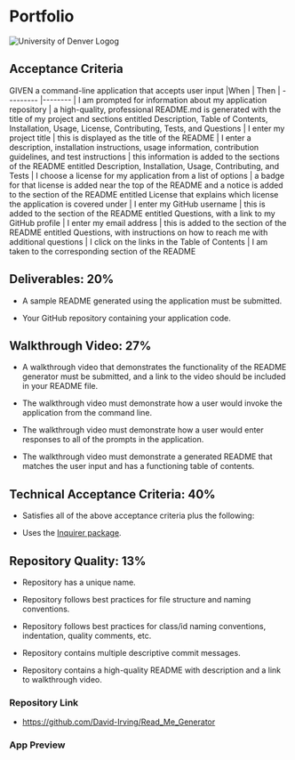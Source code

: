 # Portfolio
![University of Denver Logog](https://d92mrp7hetgfk.cloudfront.net/images/sites/misc/denver-switchup-thumbnail-a/original.png?1560210160)
## Acceptance Criteria
GIVEN a command-line application that accepts user input
 |When       | Then
 | --------- |--------
 | I am prompted for information about my application repository | a high-quality, professional README.md is generated with the title of my project and sections entitled Description, Table of Contents, Installation, Usage, License, Contributing, Tests, and Questions
 | I enter my project title | this is displayed as the title of the README 
 | I enter a description, installation instructions, usage information, contribution guidelines, and test instructions | this information is added to the sections of the README entitled Description, Installation, Usage, Contributing, and Tests 
 | I choose a license for my application from a list of options | a badge for that license is added near the top of the README and a notice is added to the section of the README entitled License that explains which license the application is covered under 
 | I enter my GitHub username | this is added to the section of the README entitled Questions, with a link to my GitHub profile 
 | I enter my email address | this is added to the section of the README entitled Questions, with instructions on how to reach me with additional questions 
 | I click on the links in the Table of Contents | I am taken to the corresponding section of the README 
## Deliverables: 20%

* A sample README generated using the application must be submitted.

* Your GitHub repository containing your application code.

## Walkthrough Video: 27%

* A walkthrough video that demonstrates the functionality of the README generator must be submitted, and a link to the video should be included in your README file.

* The walkthrough video must demonstrate how a user would invoke the application from the command line.

* The walkthrough video must demonstrate how a user would enter responses to all of the prompts in the application.

* The walkthrough video must demonstrate a generated README that matches the user input and has a functioning table of contents.

## Technical Acceptance Criteria: 40%
* Satisfies all of the above acceptance criteria plus the following:

* Uses the [Inquirer package](https://www.npmjs.com/package/inquirer).

## Repository Quality: 13%

* Repository has a unique name.

* Repository follows best practices for file structure and naming conventions.

* Repository follows best practices for class/id naming conventions, indentation, quality comments, etc.

* Repository contains multiple descriptive commit messages.

* Repository contains a high-quality README with description and a link to walkthrough video.



### Repository Link
* https://github.com/David-Irving/Read_Me_Generator

### App Preview
